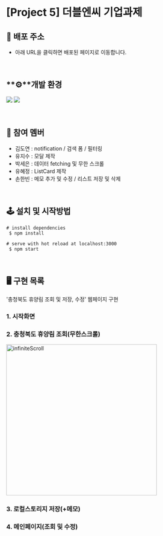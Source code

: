 # [**Project 5**] 더블엔씨 기업과제

## 🔗 배포 주소

- 아래 URL을 클릭하면 배포된 페이지로 이동합니다.

<br>

## **⚙**개발 환경

<img src="https://img.shields.io/badge/typescript-3178C6.svg?&style=for-the-badge&logo=typescript&logoColor=white"> <img src="https://img.shields.io/badge/emotion/styled-C071BE.svg?&style=for-the-badge&logo=emotion&logoColor=white"></a>

<br>

## 👫 참여 멤버

- 김도연 : notification / 검색 폼 / 필터링
- 유지수 : 모달 제작
- 박세은 : 데이터 fetching 및 무한 스크롤
- 유혜정 : ListCard 제작
- 손한빈 : 메모 추가 및 수정 / 리스트 저장 및 삭제

<br>

## 🕹 설치 및 시작방법

```
# install dependencies
 $ npm install

# serve with hot reload at localhost:3000
 $ npm start
```

<br>

## 🖥️ 구현 목록

'충청북도 휴양림 조회 및 저장, 수정' 웹페이지 구현

### 1. 시작화면

### 2. 충청북도 휴양림 조회(무한스크롤)
<img src="https://user-images.githubusercontent.com/90097736/157158225-15b33807-d0fc-459f-8bd9-a653dbbbeeea.gif" height="400" alt="infiniteScroll">

### 3. 로컬스토리지 저장(+메모)

### 4. 메인페이지(조회 및 수정)
